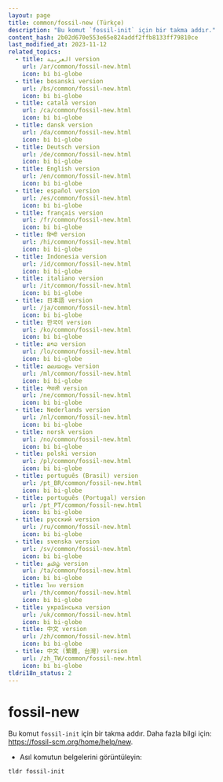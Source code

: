 ```yaml
---
layout: page
title: common/fossil-new (Türkçe)
description: "Bu komut `fossil-init` için bir takma addır."
content_hash: 2b02d670e553e65e824addf2ffb8133ff79810ce
last_modified_at: 2023-11-12
related_topics:
  - title: العربية version
    url: /ar/common/fossil-new.html
    icon: bi bi-globe
  - title: bosanski version
    url: /bs/common/fossil-new.html
    icon: bi bi-globe
  - title: català version
    url: /ca/common/fossil-new.html
    icon: bi bi-globe
  - title: dansk version
    url: /da/common/fossil-new.html
    icon: bi bi-globe
  - title: Deutsch version
    url: /de/common/fossil-new.html
    icon: bi bi-globe
  - title: English version
    url: /en/common/fossil-new.html
    icon: bi bi-globe
  - title: español version
    url: /es/common/fossil-new.html
    icon: bi bi-globe
  - title: français version
    url: /fr/common/fossil-new.html
    icon: bi bi-globe
  - title: हिन्दी version
    url: /hi/common/fossil-new.html
    icon: bi bi-globe
  - title: Indonesia version
    url: /id/common/fossil-new.html
    icon: bi bi-globe
  - title: italiano version
    url: /it/common/fossil-new.html
    icon: bi bi-globe
  - title: 日本語 version
    url: /ja/common/fossil-new.html
    icon: bi bi-globe
  - title: 한국어 version
    url: /ko/common/fossil-new.html
    icon: bi bi-globe
  - title: ລາວ version
    url: /lo/common/fossil-new.html
    icon: bi bi-globe
  - title: മലയാളം version
    url: /ml/common/fossil-new.html
    icon: bi bi-globe
  - title: नेपाली version
    url: /ne/common/fossil-new.html
    icon: bi bi-globe
  - title: Nederlands version
    url: /nl/common/fossil-new.html
    icon: bi bi-globe
  - title: norsk version
    url: /no/common/fossil-new.html
    icon: bi bi-globe
  - title: polski version
    url: /pl/common/fossil-new.html
    icon: bi bi-globe
  - title: português (Brasil) version
    url: /pt_BR/common/fossil-new.html
    icon: bi bi-globe
  - title: português (Portugal) version
    url: /pt_PT/common/fossil-new.html
    icon: bi bi-globe
  - title: русский version
    url: /ru/common/fossil-new.html
    icon: bi bi-globe
  - title: svenska version
    url: /sv/common/fossil-new.html
    icon: bi bi-globe
  - title: தமிழ் version
    url: /ta/common/fossil-new.html
    icon: bi bi-globe
  - title: ไทย version
    url: /th/common/fossil-new.html
    icon: bi bi-globe
  - title: українська version
    url: /uk/common/fossil-new.html
    icon: bi bi-globe
  - title: 中文 version
    url: /zh/common/fossil-new.html
    icon: bi bi-globe
  - title: 中文 (繁體, 台灣) version
    url: /zh_TW/common/fossil-new.html
    icon: bi bi-globe
tldri18n_status: 2
---
```

# fossil-new

Bu komut `fossil-init` için bir takma addır.
Daha fazla bilgi için: <https://fossil-scm.org/home/help/new>.

- Asıl komutun belgelerini görüntüleyin:

`tldr fossil-init`
